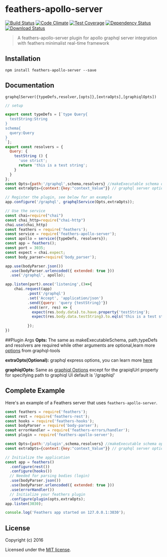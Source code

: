 # feathers-apollo-server

[![Build Status](https://travis-ci.org/rollymaduk/feathers-apollo-server.png?branch=master)](https://travis-ci.org/rollymaduk/feathers-apollo-server)
[![Code Climate](https://codeclimate.com/github/rollymaduk/feathers-apollo-server/badges/gpa.svg)](https://codeclimate.com/github/rollymaduk/feathers-apollo-server)
[![Test Coverage](https://codeclimate.com/github/rollymaduk/feathers-apollo-server/badges/coverage.svg)](https://codeclimate.com/github/rollymaduk/feathers-apollo-server/coverage)
[![Dependency Status](https://img.shields.io/david/rollymaduk/feathers-apollo-server.svg?style=flat-square)](https://david-dm.org/rollymaduk/feathers-apollo-server)
[![Download Status](https://img.shields.io/npm/dm/feathers-apollo-server.svg?style=flat-square)](https://www.npmjs.com/package/feathers-apollo-server)

> A feathers-apollo-server  plugin for apollo graphql server integration with feathers  minimalist real-time framework 

## Installation

```
npm install feathers-apollo-server --save
```

## Documentation
```
graphqlServer({typeDefs,resolver,[opts]},[extraOpts],[graphiqlOpts])
```
```js
// setup

export const typeDefs = [`type Query{
  testString:String
}
schema{
  query:Query
}
`];
export const resolvers = {
  Query: {
    testString () {
      'use strict';
      return 'this is a test string';
    }
  }
};
const Opts={path:'/graphql',schema,resolvers} //makeExecutable schema options
const extraOpts={context:{key:"context_Value"}} // graphql server options: 

// Register the plugin, see below for an example
app.configure('/graphql', graphqlService(Opts,extraOpts));

// Use the service
const chai=require("chai")
const chai_http=require("chai-http")
chai.use(chai_http)
const feathers = require('feathers');
const service = require('feathers-apollo-server');
const apollo = service({typeDefs, resolvers});
const app = feathers();
const port = 3035;
const expect = chai.expect;
const body_parser=require('body_parser');

app.use(bodyParser.json())
  .use(bodyParser.urlencoded({ extended: true }))
  .use('/graphql', apollo);

app.listen(port).once('listening',()=>{
    chai.request(app)
          .post('/graphql')
          .set('Accept', 'application/json')
          .send({query: 'query {testString}'})
          .end((err, res) => {
            expect(res.body.data).to.have.property('testString');
            expect(res.body.data.testString).to.eqls('this is a test string');
            
          });
})

```
##Plugin Args
**Opts:** 
The same as makeExecutableSchema, path,typeDefs and resolvers are required while other arguments are optional,learn more [options](http://dev.apollodata.com/tools/graphql-tools/generate-schema.html#makeExecutableSchema) from graphql-tools<br>

**extraOpts(Optional):** graphql express options, you can learn more [here](http://dev.apollodata.com/tools/graphql-server/setup.html#graphqlOptions)

**graphiqlOpts:** Same as [graphiql Options](http://dev.apollodata.com/tools/graphql-server/graphiql.html#graphiqlOptions) except for the grapiqlUrl property for specifying path to graphiql UI default is '/graphiql'

## Complete Example

Here's an example of a Feathers server that uses `feathers-apollo-server`. 

```js
const feathers = require('feathers');
const rest = require('feathers-rest');
const hooks = require('feathers-hooks');
const bodyParser = require('body-parser');
const errorHandler = require('feathers-errors/handler');
const plugin = require('feathers-apollo-server');

const Opts={path:'/plugin',schema,resolvers} //makeExecutable schema options
const extraOpts={context:{key:"context_Value"}} // graphql server options: 

// Initialize the application
const app = feathers()
  .configure(rest())
  .configure(hooks())
  // Needed for parsing bodies (login)
  .use(bodyParser.json())
  .use(bodyParser.urlencoded({ extended: true }))
  .use(errorHandler())
  // Initialize your feathers plugin
  .configure(plugin(opts,extraOpts);
app.listen(3030);

console.log('Feathers app started on 127.0.0.1:3030');
```

## License

Copyright (c) 2016

Licensed under the [MIT license](LICENSE).

